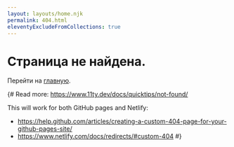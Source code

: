 ```yaml
---
layout: layouts/home.njk
permalink: 404.html
eleventyExcludeFromCollections: true
---
```


# Страница не найдена.

Перейти на <a href="{{ '/' | url }}">главную</a>.

{#
Read more: https://www.11ty.dev/docs/quicktips/not-found/

This will work for both GitHub pages and Netlify:

* https://help.github.com/articles/creating-a-custom-404-page-for-your-github-pages-site/
* https://www.netlify.com/docs/redirects/#custom-404
#}
